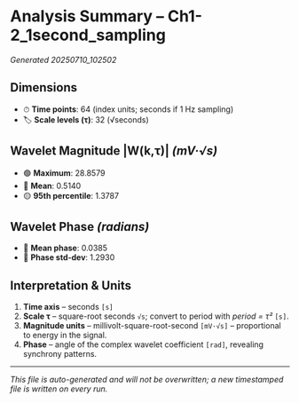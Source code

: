 # Analysis Summary – Ch1-2_1second_sampling

*Generated 20250710_102502*

## Dimensions
- ⏱ **Time points**: 64 (index units; seconds if 1 Hz sampling)
- 🏷 **Scale levels (τ)**: 32 (√seconds)

## Wavelet Magnitude |W(k,τ)|  *(mV·√s)*
- 🟢 **Maximum**: 28.8579
- 🔵 **Mean**: 0.5140
- 🟡 **95th percentile**: 1.3787

## Wavelet Phase *(radians)*
- 📏 **Mean phase**: 0.0385
- 📐 **Phase std-dev**: 1.2930

## Interpretation & Units
1. **Time axis** – seconds `[s]`  
2. **Scale τ** – square-root seconds `√s`; convert to period with *period = τ²* `[s]`.  
3. **Magnitude units** – millivolt-square-root-second `[mV·√s]` – proportional to energy in the signal.  
4. **Phase** – angle of the complex wavelet coefficient `[rad]`, revealing synchrony patterns.

---
*This file is auto-generated and will not be overwritten; a new timestamped file is written on every run.*
